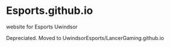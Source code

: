 # Esports.github.io
website for Esports Uwindsor

Depreciated. Moved to UwindsorEsports/LancerGaming.github.io
